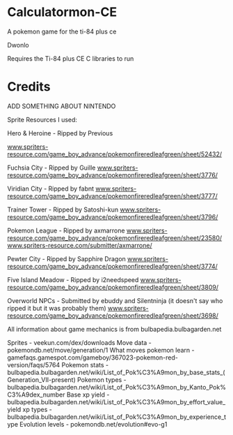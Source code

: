 # Calculatormon-CE
A pokemon game for the ti-84 plus ce

Dwonlo

Requires the Ti-84 plus CE C libraries to run







# Credits

ADD SOMETHING ABOUT NINTENDO



Sprite Resources I used:

Hero & Heroine - Ripped by Previous

www.spriters-resource.com/game_boy_advance/pokemonfireredleafgreen/sheet/52432/


Fuchsia City - Ripped by Guille
www.spriters-resource.com/game_boy_advance/pokemonfireredleafgreen/sheet/3776/

Viridian City - Ripped by fabnt
www.spriters-resource.com/game_boy_advance/pokemonfireredleafgreen/sheet/3777/

Trainer Tower - Ripped by Satoshi-kun
www.spriters-resource.com/game_boy_advance/pokemonfireredleafgreen/sheet/3796/

Pokemon League - Ripped by axmarrone
www.spriters-resource.com/game_boy_advance/pokemonfireredleafgreen/sheet/23580/
www.spriters-resource.com/submitter/axmarrone/

Pewter City - Ripped by Sapphire Dragon
www.spriters-resource.com/game_boy_advance/pokemonfireredleafgreen/sheet/3774/

Five Island Meadow - Ripped by i2needspeed
www.spriters-resource.com/game_boy_advance/pokemonfireredleafgreen/sheet/3809/

Overworld NPCs - Submitted by ebuddy and Silentninja (it doesn't say who ripped it but it was probably them)
www.spriters-resource.com/game_boy_advance/pokemonfireredleafgreen/sheet/3698/



All information about game mechanics is from bulbapedia.bulbagarden.net

Sprites - veekun.com/dex/downloads
Move data - pokemondb.net/move/generation/1
What moves pokemon learn - gamefaqs.gamespot.com/gameboy/367023-pokemon-red-version/faqs/5764
Pokemon stats - bulbapedia.bulbagarden.net/wiki/List_of_Pok%C3%A9mon_by_base_stats_(Generation_VII-present)
Pokemon types - bulbapedia.bulbagarden.net/wiki/List_of_Pok%C3%A9mon_by_Kanto_Pok%C3%A9dex_number
Base xp yield - bulbapedia.bulbagarden.net/wiki/List_of_Pok%C3%A9mon_by_effort_value_yield
xp types - bulbapedia.bulbagarden.net/wiki/List_of_Pok%C3%A9mon_by_experience_type
Evolution levels - pokemondb.net/evolution#evo-g1
